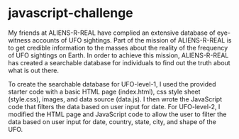 # javascript-challenge
My friends at ALIENS-R-REAL have complied an extensive database of eye-witness accounts of UFO sightings. Part of the mission of ALIENS-R-REAL is to get credible information to the masses about the reality of the frequency of UFO sightings on Earth. In order to achieve this mission, ALIENS-R-REAL has created a searchable database for individuals to find out the truth about what is out there.

To create the searchable database for UFO-level-1, I used the provided starter code with a basic HTML page (index.html), css style sheet (style.css), images, and data source (data.js). I then wrote the JavaScript code that filters the data based on user input for date. For UFO-level-2, I modified the HTML page and JavaScript code to allow the user to filter the data based on user input for date, country, state, city, and shape of the UFO. 
